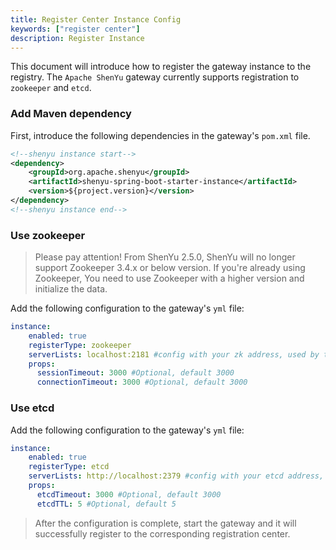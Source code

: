 ```yaml
---
title: Register Center Instance Config
keywords: ["register center"]
description: Register Instance
---
```


This document will introduce how to register the gateway instance to the registry. The `Apache ShenYu` gateway currently supports registration to `zookeeper` and `etcd`.

### Add Maven dependency

First, introduce the following dependencies in the gateway's `pom.xml` file.

```xml
<!--shenyu instance start-->
<dependency>
    <groupId>org.apache.shenyu</groupId>
    <artifactId>shenyu-spring-boot-starter-instance</artifactId>
    <version>${project.version}</version>
</dependency>
<!--shenyu instance end-->
```

### Use zookeeper

> Please pay attention! From ShenYu 2.5.0, ShenYu will no longer support Zookeeper 3.4.x or below version. If you're already using Zookeeper, You need to use Zookeeper with a higher version and initialize the data.

Add the following configuration to the gateway's `yml` file:

```yaml
instance:
    enabled: true
    registerType: zookeeper
    serverLists: localhost:2181 #config with your zk address, used by the cluster environment, separated with (,).
    props:
      sessionTimeout: 3000 #Optional, default 3000
      connectionTimeout: 3000 #Optional, default 3000
```

### Use etcd

Add the following configuration to the gateway's `yml` file:

```yaml
instance:
    enabled: true
    registerType: etcd
    serverLists: http://localhost:2379 #config with your etcd address, used by the cluster environment, separated with (,).
    props:
      etcdTimeout: 3000 #Optional, default 3000
      etcdTTL: 5 #Optional, default 5
```

> After the configuration is complete, start the gateway and it will successfully register to the corresponding registration center.
